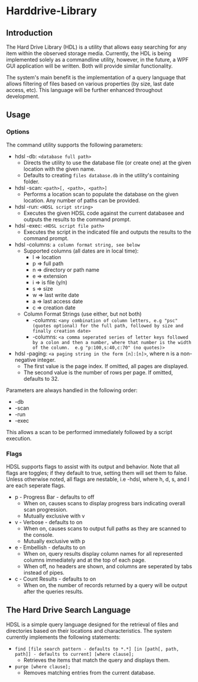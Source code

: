 # Harddrive-Library

## Introduction
The Hard Drive Library (HDL) is a utility that allows easy searching for any item within the observed storage media.  Currently, the HDL is being implemented solely as a commandline utility, however, in the future, a WPF GUI application will be written.  Both will provide similar functionality.

The system's main benefit is the implementation of a query language that allows filtering of files based on various properties (by size, last date access, etc).  This language will be further enhanced throughout development.

## Usage

### Options
The command utility supports the following parameters:
* hdsl -db: `<database full path>`
  * Directs the utility to use the database file (or create one) at the given location with the given name.
  * Defaults to creating `files database.db` in the utility's containing folder.
* hdsl -scan: `<path>[, <path>, <path>]`
  * Performs a location scan to populate the database on the given location.  Any number of paths can be provided.
* hdsl -run: `<HDSL script string>`
  * Executes the given HDSL code against the current databasee and outputs the results to the command prompt.
* hdsl -exec: `<HDSL script file path>`
  * Executes the script in the indicated file and outputs the results to the command prompt.
* hdsl -columns: `a column format string, see below`
  * Supported columns (all dates are in local time):
    * l => location
    * p => full path
    * n => directory or path name
    * e => extension
    * i => is file (y/n)
    * s => size
    * w => last write date
    * a => last access date
    * c => creation date
  * Column Format Strings (use either, but not both)
    * -columns: `<any combination of column letters, e.g "psc" (quotes optional) for the full path, followed by size and finally creation date>`
    * -columns: `<a comma seperated series of letter keys followed by a colon and then a number, where that number is the width of the column.  e.g "p:100,s:40,c:70" (no quotes)>`
* hdsl -paging: `<a paging string in the form [n]:[n]>`, where n is a non-negative integer.
  * The first value is the page index.  If omitted, all pages are displayed.
  * The second value is the number of rows per page.  If omitted, defaults to 32.

Parameters are always handled in the following order:
* -db
* -scan
* -run
* -exec

This allows a scan to be performed immediately followed by a script execution.

### Flags 
HDSL supports flags to assist with its output and behavior.  Note that all flags are toggles; if they default to true, setting them will set them to false.  Unless otherwise noted, all flags are nestable, i.e -hdsl, where h, d, s, and l are each seperate flags.
* p - Progress Bar - defaults to off
  * When on, causes scans to display progress bars indicating overall scan progression.  
  * Mutually exclusive with v
* v - Verbose - defaults to on
  * When on, causes scans to output full paths as they are scanned to the console.  
  * Mutually exclusive with p
* e - Embellish - defaults to on
  * When on, query results display column names for all represented columns immediately and at the top of each page.
  * When off, no headers are shown, and columns are seperated by tabs instead of pipes.
* c - Count Results - defaults to on
  * When on, the number of records returned by a query will be output after the queries results.

## The Hard Drive Search Language
HDSL is a simple query language designed for the retrieval of files and directories based on their locations and characteristics.  The system currently implements the following statements:
 * `find [file search pattern - defaults to *.*] [in [path[, path, path]] - defaults to current] [where clause];`
   * Retrieves the items that match the query and displays them.
 * `purge [where clause];`
   * Removes matching entries from the current database.
